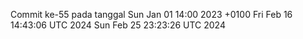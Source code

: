 Commit ke-55 pada tanggal Sun Jan 01 14:00 2023 +0100
Fri Feb 16 14:43:06 UTC 2024
Sun Feb 25 23:23:26 UTC 2024
